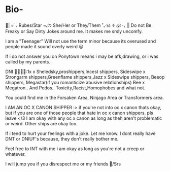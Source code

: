 # Bio-
🦢| ⊹ ࣪ ˖ Rubes/Star ᯓᡣ𐭩 She/Her or They/Them ˚₊‧꒰ა ♱ ໒꒱ ‧₊ || Do not Be Freaky or Say Dirty Jokes around me. It makes me srsly uncomfy.

I am a "Teenager" Will not use the term minor because its overused and people made it sound overly weird 😒

If i do not answer you on Ponytown means i may be afk,drawing, or i was called by my parents.

DNI 🚧🙅‍♀️🚫:1x x Sheledsky,proshippers,Incest shippers, Sideswipe x Strongarm shippers,Greenflame shippers,Jazz x Sideswipe shippers, Beeop shippers, Megastar(if you romanticize abusive relationships) Bee x Megatron.. And Pedos.. Toxicity,Racist,Homophobes and what not. 

You could find me in the Forsaken Area, Ninjago Area or Transformers area.

I AM AN OC X CANON SHIPPER :> if you're not into oc x canon thats okay, but if you are one of those people that hate in oc x canon shippers. pls leave </3
I am okay with any oc x canon as long as theh aren't problematic or weird. Other ships are okay too.

If i tend to hurt your feelings with a joke. Let me know. I dont really have DNT or DNIUF's because, they don't really bother me. 

Feel free to INT with me i am okay as long as you're not a creep or whatever.

I will jump you if you disrespect me or my friends 🙂/Srs
